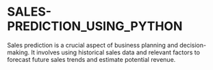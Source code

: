 # SALES-PREDICTION_USING_PYTHON
Sales prediction is a crucial aspect of business planning and decision-making. It involves using historical sales data and relevant factors to forecast future sales trends and estimate potential revenue. 
